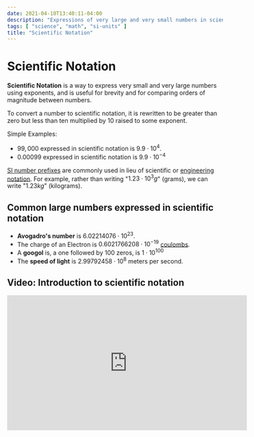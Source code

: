 ```yaml
---
date: 2021-04-10T13:40:11-04:00
description: "Expressions of very large and very small numbers in science and math"
tags: [ "science", "math", "si-units" ]
title: "Scientific Notation"
---
```


# Scientific Notation

**Scientific Notation** is a way to express very small and very large numbers using exponents, and is useful for brevity and for comparing orders of magnitude between numbers.

To convert a number to scientific notation, it is rewritten to be greater than zero but less than ten multiplied by $10$ raised to some exponent.

Simple Examples:

* $99,000$ expressed in scientific notation is $9.9 \cdot 10^4$.
* $0.00099$ expressed in scientific notation is $9.9 \cdot 10^{-4}$

[SI number prefixes](si-units.md) are commonly used in lieu of scientific or [engineering notation](engineering-notation.md). For example, rather than writing "$1.23 \cdot 10^3g$" (grams), we can write "$1.23kg$" (kilograms).

## Common large numbers expressed in scientific notation

* **Avogadro's number** is $6.02214076 \cdot 10^{23}$.
* The charge of an Electron is $0.6021766208 \cdot 10^{-19}$ [coulombs](charge.md).
* A **googol** is, a one followed by 100 zeros, is $1 \cdot 10^{100}$
* The **speed of light** is $2.99792458 \cdot 10^8$ meters per second.

## Video: Introduction to scientific notation

<iframe width="560" height="315" src="https://www.youtube.com/embed/trdbaV4TaAo" title="YouTube video player" frameborder="0" allow="accelerometer; autoplay; clipboard-write; encrypted-media; gyroscope; picture-in-picture" allowfullscreen></iframe>

